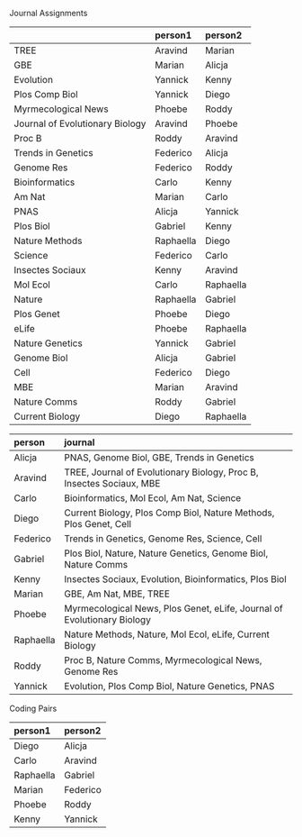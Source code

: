 Journal Assignments




|                                |person1   |person2   |
|:-------------------------------|:---------|:---------|
|TREE                            |Aravind   |Marian    |
|GBE                             |Marian    |Alicja    |
|Evolution                       |Yannick   |Kenny     |
|Plos Comp Biol                  |Yannick   |Diego     |
|Myrmecological News             |Phoebe    |Roddy     |
|Journal of Evolutionary Biology |Aravind   |Phoebe    |
|Proc B                          |Roddy     |Aravind   |
|Trends in Genetics              |Federico  |Alicja    |
|Genome Res                      |Federico  |Roddy     |
|Bioinformatics                  |Carlo     |Kenny     |
|Am Nat                          |Marian    |Carlo     |
|PNAS                            |Alicja    |Yannick   |
|Plos Biol                       |Gabriel   |Kenny     |
|Nature Methods                  |Raphaella |Diego     |
|Science                         |Federico  |Carlo     |
|Insectes Sociaux                |Kenny     |Aravind   |
|Mol Ecol                        |Carlo     |Raphaella |
|Nature                          |Raphaella |Gabriel   |
|Plos Genet                      |Phoebe    |Diego     |
|eLife                           |Phoebe    |Raphaella |
|Nature Genetics                 |Yannick   |Gabriel   |
|Genome Biol                     |Alicja    |Gabriel   |
|Cell                            |Federico  |Diego     |
|MBE                             |Marian    |Aravind   |
|Nature Comms                    |Roddy     |Gabriel   |
|Current Biology                 |Diego     |Raphaella |




|person    |journal                                                                 |
|:---------|:-----------------------------------------------------------------------|
|Alicja    |PNAS, Genome Biol, GBE, Trends in Genetics                              |
|Aravind   |TREE, Journal of Evolutionary Biology, Proc B, Insectes Sociaux, MBE    |
|Carlo     |Bioinformatics, Mol Ecol, Am Nat, Science                               |
|Diego     |Current Biology, Plos Comp Biol, Nature Methods, Plos Genet, Cell       |
|Federico  |Trends in Genetics, Genome Res, Science, Cell                           |
|Gabriel   |Plos Biol, Nature, Nature Genetics, Genome Biol, Nature Comms           |
|Kenny     |Insectes Sociaux, Evolution, Bioinformatics, Plos Biol                  |
|Marian    |GBE, Am Nat, MBE, TREE                                                  |
|Phoebe    |Myrmecological News, Plos Genet, eLife, Journal of Evolutionary Biology |
|Raphaella |Nature Methods, Nature, Mol Ecol, eLife, Current Biology                |
|Roddy     |Proc B, Nature Comms, Myrmecological News, Genome Res                   |
|Yannick   |Evolution, Plos Comp Biol, Nature Genetics, PNAS                        |




Coding Pairs




|person1   |person2  |
|:---------|:--------|
|Diego     |Alicja   |
|Carlo     |Aravind  |
|Raphaella |Gabriel  |
|Marian    |Federico |
|Phoebe    |Roddy    |
|Kenny     |Yannick  |




